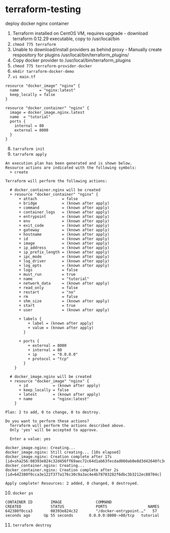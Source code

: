 # terraform-testing

deploy docker nginx container

1. Terraform installed on CentOS VM, requires upgrade - download terraform 0.12.29 executable, copy to /usr/local/bin
2. ``` chmod 775 terraform ```
3. Unable to download/install providers as behind proxy - Manually create respository for plugins /usr/local/bin/terraform_plugins/
4. Copy docker provider to /usr/local/bin/terraform_plugins
5.  ``` chmod 775 terraform-provider-docker ```
6. ``` mkdir tarraform-docker-demo ```
7. ``` vi main.tf ```

``` 
resource "docker_image" "nginx" {
  name         = "nginx:latest"
  keep_locally = false
}

resource "docker_container" "nginx" {
  image = docker_image.nginx.latest
  name  = "tutorial"
  ports {
    internal = 80
    external = 8000
  }
}
```

8. ``` tarraform init ```
9. ``` tarraform apply ```

```
An execution plan has been generated and is shown below.
Resource actions are indicated with the following symbols:
  + create

Terraform will perform the following actions:

  # docker_container.nginx will be created
  + resource "docker_container" "nginx" {
      + attach           = false
      + bridge           = (known after apply)
      + command          = (known after apply)
      + container_logs   = (known after apply)
      + entrypoint       = (known after apply)
      + env              = (known after apply)
      + exit_code        = (known after apply)
      + gateway          = (known after apply)
      + hostname         = (known after apply)
      + id               = (known after apply)
      + image            = (known after apply)
      + ip_address       = (known after apply)
      + ip_prefix_length = (known after apply)
      + ipc_mode         = (known after apply)
      + log_driver       = (known after apply)
      + log_opts         = (known after apply)
      + logs             = false
      + must_run         = true
      + name             = "tutorial"
      + network_data     = (known after apply)
      + read_only        = false
      + restart          = "no"
      + rm               = false
      + shm_size         = (known after apply)
      + start            = true
      + user             = (known after apply)

      + labels {
          + label = (known after apply)
          + value = (known after apply)
        }

      + ports {
          + external = 8000
          + internal = 80
          + ip       = "0.0.0.0"
          + protocol = "tcp"
        }
    }

  # docker_image.nginx will be created
  + resource "docker_image" "nginx" {
      + id           = (known after apply)
      + keep_locally = false
      + latest       = (known after apply)
      + name         = "nginx:latest"
    }

Plan: 2 to add, 0 to change, 0 to destroy.

Do you want to perform these actions?
  Terraform will perform the actions described above.
  Only 'yes' will be accepted to approve.

  Enter a value: yes

docker_image.nginx: Creating...
docker_image.nginx: Still creating... [10s elapsed]
docker_image.nginx: Creation complete after 17s [id=sha256:08393e824c32d456ff69aec72c64d1ab63fecdad060ab0e8d3d42640fc3d64c5nginx:latest]
docker_container.nginx: Creating...
docker_container.nginx: Creation complete after 2s [id=642380f0cca3e122f377a176c30c9a3ac4e4b78703282f6dbc3b3212ec88704c]

Apply complete! Resources: 2 added, 0 changed, 0 destroyed.

```

10. ``` docker ps ```

```
CONTAINER ID        IMAGE               COMMAND                  CREATED             STATUS              PORTS                  NAMES
642380f0cca3        08393e824c32        "/docker-entrypoint.…"   57 seconds ago      Up 55 seconds       0.0.0.0:8000->80/tcp   tutorial
```

11. ``` terraform destroy ```




